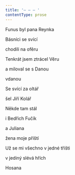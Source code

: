 ```yaml
---
title: '– – – '
contentType: prose
---
```


Funus byl pana Reynka

Básníci se svící

chodili na ofěru

Tenkrát jsem ztrácel Věru

a miloval se s Danou

vdanou

Se svící za oltář

šel Jiří Kolář

Někde tam stál

i Bedřich Fučík

a Juliana

žena moje příští

Už se mi všechno v jedné tříšti

v jediný slévá hřích

Hosana
